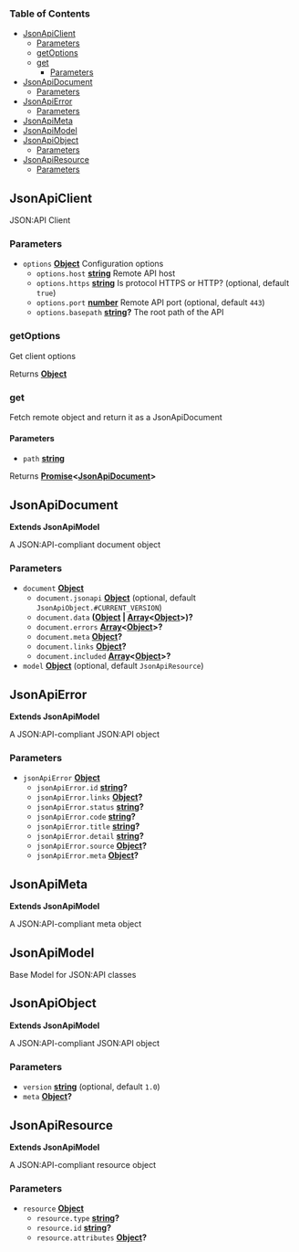 <!-- Generated by documentation.js. Update this documentation by updating the source code. -->

### Table of Contents

-   [JsonApiClient][1]
    -   [Parameters][2]
    -   [getOptions][3]
    -   [get][4]
        -   [Parameters][5]
-   [JsonApiDocument][6]
    -   [Parameters][7]
-   [JsonApiError][8]
    -   [Parameters][9]
-   [JsonApiMeta][10]
-   [JsonApiModel][11]
-   [JsonApiObject][12]
    -   [Parameters][13]
-   [JsonApiResource][14]
    -   [Parameters][15]

## JsonApiClient

JSON:API Client

### Parameters

-   `options` **[Object][16]** Configuration options
    -   `options.host` **[string][17]** Remote API host
    -   `options.https` **[string][17]** Is protocol HTTPS or HTTP? (optional, default `true`)
    -   `options.port` **[number][18]** Remote API port (optional, default `443`)
    -   `options.basepath` **[string][17]?** The root path of the API

### getOptions

Get client options

Returns **[Object][16]** 

### get

Fetch remote object and return it as a JsonApiDocument

#### Parameters

-   `path` **[string][17]** 

Returns **[Promise][19]&lt;[JsonApiDocument][20]>** 

## JsonApiDocument

**Extends JsonApiModel**

A JSON:API-compliant document object

### Parameters

-   `document` **[Object][16]** 
    -   `document.jsonapi` **[Object][16]**  (optional, default `JsonApiObject.#CURRENT_VERSION`)
    -   `document.data` **([Object][16] \| [Array][21]&lt;[Object][16]>)?** 
    -   `document.errors` **[Array][21]&lt;[Object][16]>?** 
    -   `document.meta` **[Object][16]?** 
    -   `document.links` **[Object][16]?** 
    -   `document.included` **[Array][21]&lt;[Object][16]>?** 
-   `model` **[Object][16]**  (optional, default `JsonApiResource`)

## JsonApiError

**Extends JsonApiModel**

A JSON:API-compliant JSON:API object

### Parameters

-   `jsonApiError` **[Object][16]** 
    -   `jsonApiError.id` **[string][17]?** 
    -   `jsonApiError.links` **[Object][16]?** 
    -   `jsonApiError.status` **[string][17]?** 
    -   `jsonApiError.code` **[string][17]?** 
    -   `jsonApiError.title` **[string][17]?** 
    -   `jsonApiError.detail` **[string][17]?** 
    -   `jsonApiError.source` **[Object][16]?** 
    -   `jsonApiError.meta` **[Object][16]?** 

## JsonApiMeta

**Extends JsonApiModel**

A JSON:API-compliant meta object

## JsonApiModel

Base Model for JSON:API classes

## JsonApiObject

**Extends JsonApiModel**

A JSON:API-compliant JSON:API object

### Parameters

-   `version` **[string][17]**  (optional, default `1.0`)
-   `meta` **[Object][16]?** 

## JsonApiResource

**Extends JsonApiModel**

A JSON:API-compliant resource object

### Parameters

-   `resource` **[Object][16]** 
    -   `resource.type` **[string][17]?** 
    -   `resource.id` **[string][17]?** 
    -   `resource.attributes` **[Object][16]?** 

[1]: #jsonapiclient

[2]: #parameters

[3]: #getoptions

[4]: #get

[5]: #parameters-1

[6]: #jsonapidocument

[7]: #parameters-2

[8]: #jsonapierror

[9]: #parameters-3

[10]: #jsonapimeta

[11]: #jsonapimodel

[12]: #jsonapiobject

[13]: #parameters-4

[14]: #jsonapiresource

[15]: #parameters-5

[16]: https://developer.mozilla.org/docs/Web/JavaScript/Reference/Global_Objects/Object

[17]: https://developer.mozilla.org/docs/Web/JavaScript/Reference/Global_Objects/String

[18]: https://developer.mozilla.org/docs/Web/JavaScript/Reference/Global_Objects/Number

[19]: https://developer.mozilla.org/docs/Web/JavaScript/Reference/Global_Objects/Promise

[20]: #jsonapidocument

[21]: https://developer.mozilla.org/docs/Web/JavaScript/Reference/Global_Objects/Array
